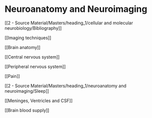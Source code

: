 # Neuroanatomy and Neuroimaging

[[2 - Source Material/Masters/heading_1/cellular and molecular neurobiology/Bibliography]]

[[Imaging techniques]]

[[Brain anatomy]]

[[Central nervous system]]

[[Peripheral nervous system]]

[[Pain]]

[[2 - Source Material/Masters/heading_1/neuroanatomy and neuroimaging/Sleep]]

[[Meninges, Ventricles and CSF]]

[[Brain blood supply]]